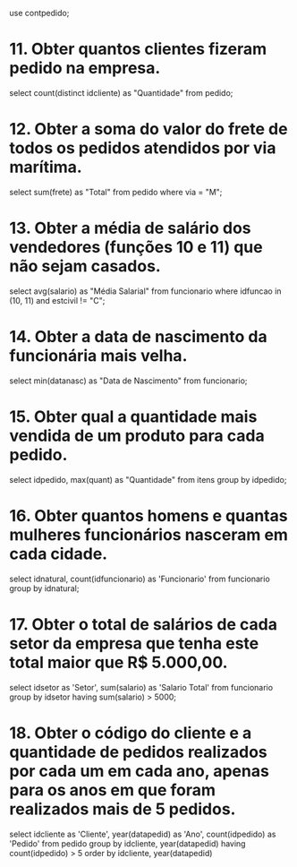 use contpedido;

# 11. Obter quantos clientes fizeram pedido na empresa.
select count(distinct idcliente) as "Quantidade"
from pedido;

# 12. Obter a soma do valor do frete de todos os pedidos atendidos por via marítima.
select sum(frete) as "Total"
from pedido
where via = "M";

# 13. Obter a média de salário dos vendedores (funções 10 e 11) que não sejam casados.
select avg(salario) as "Média Salarial"
from funcionario
where idfuncao in (10, 11) and estcivil != "C";

# 14. Obter a data de nascimento da funcionária mais velha.
select min(datanasc) as "Data de Nascimento"
from funcionario;

# 15. Obter qual a quantidade mais vendida de um produto para cada pedido.
select idpedido, max(quant) as "Quantidade"
from itens
group by idpedido;

# 16. Obter quantos homens e quantas mulheres funcionários nasceram em cada cidade.
select idnatural, count(idfuncionario) as 'Funcionario'
from funcionario
group by idnatural;

# 17. Obter o total de salários de cada setor da empresa que tenha este total maior que R$ 5.000,00.
select idsetor as 'Setor', sum(salario) as 'Salario Total'
from funcionario
group by idsetor 
having sum(salario) > 5000;

# 18. Obter o código do cliente e a quantidade de pedidos realizados por cada um em cada ano, apenas para os anos em que foram realizados mais de 5 pedidos.
select idcliente as 'Cliente', year(datapedid) as 'Ano', count(idpedido) as 'Pedido'
from pedido
group by idcliente, year(datapedid)
having count(idpedido) > 5
order by idcliente, year(datapedid)
